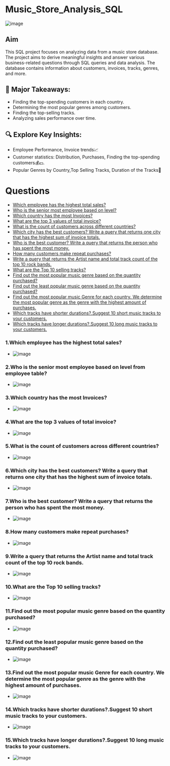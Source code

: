 # Music_Store_Analysis_SQL
![image](https://github.com/UdayKadiyala19/Music_Store_Analysis_SQL/assets/142983782/7a904b18-9d87-41d7-8ebd-9f6c7b6d8d6f)



## Aim
This SQL project focuses on analyzing data from a music store database. The project aims to derive meaningful insights and answer various business-related questions through SQL queries and data analysis. The database contains information about customers, invoices, tracks, genres, and more.

## 🚀 Major Takeaways:

- Finding the top-spending customers in each country.
- Determining the most popular genres among customers.
- Finding the top-selling tracks. 
- Analyzing sales performance over time.
  
## 🔍 Explore Key Insights:

- Employee Performance, Invoice trends📈
- Customer statistics: Distribution, Purchases, Finding the top-spending customers💰💵.
- Popular Genres by Country,Top Selling Tracks, Duration of the Tracks🎼


# Questions
- [Which employee has the highest total sales?](#one)
- [Who is the senior most employee based on level?](#two)
- [Which country has the most Invoices?](#three)
- [What are the top 3 values of total invoice?](#four)
- [What is the count of customers across different countries?](#five)
- [Which city has the best customers? Write a query that returns one city that has the highest sum of invoice totals.](#six)
- [Who is the best customer? Write a query that returns the person who has spent the most money.](#seven)
- [How many customers make repeat purchases?](#eight)
- [Write a query that returns the Artist name and total track count of the top 10 rock bands.](#nine)
- [What are the Top 10 selling tracks?](#ten)
- [Find out the most popular music genre based on the quantity purchased?](#eleven)
- [Find out the least popular music genre based on the quantity purchased?](#twelve)
- [Find out the most popular music Genre for each country. We determine the most popular genre as the genre with the highest amount of purchases.](#thirteen)
- [Which tracks have shorter durations?.Suggest 10 short music tracks to your customers.](#fourteen)
- [Which tracks have longer durations?.Suggest 10 long music tracks to your customers.](#fifteen)


### <a id='one'>1.Which employee has the highest total sales?</a>
- ![image](https://github.com/UdayKadiyala19/Music-Store-Analysis-SQL/assets/142983782/0f37ae6e-1f2c-44d5-9214-2ea7340a5562)


### <a id='two'>2.Who is the senior most employee based on level from employee table?</a>
- ![image](https://github.com/UdayKadiyala19/Music-Store-Analysis-SQL/assets/142983782/47988dd7-6c29-4f63-bc1d-30ccd301c662)


### <a id='three'>3.Which country has the most Invoices?</a>
- ![image](https://github.com/UdayKadiyala19/Music-Store-Analysis-SQL/assets/142983782/74114741-6ff8-4574-97e0-6b663382be7c)


### <a id='four'>4.What are the top 3 values of total invoice?</a>
- ![image](https://github.com/UdayKadiyala19/Music-Store-Analysis-SQL/assets/142983782/7420978a-09cd-49b5-b2eb-8e4549ece499)


### <a id='five'>5.What is the count of customers across different countries?</a>
- ![image](https://github.com/UdayKadiyala19/Music-Store-Analysis-SQL/assets/142983782/2be3f172-378c-4342-a4dc-dc97a838a4ac)



### <a id='six'>6.Which city has the best customers? Write a query that returns one city that has the highest sum of invoice totals.</a>
- ![image](https://github.com/UdayKadiyala19/Music-Store-Analysis-SQL/assets/142983782/3bfa74b0-455c-4cdb-8a3d-b186dd3f9831)


### <a id='seven'>7.Who is the best customer? Write a query that returns the person who has spent the most money.</a>
- ![image](https://github.com/UdayKadiyala19/Music-Store-Analysis-SQL/assets/142983782/39cedbee-7c88-477b-a59b-f7ed414818f1)


### <a id='eight'>8.How many customers make repeat purchases?</a>
- ![image](https://github.com/UdayKadiyala19/Music-Store-Analysis-SQL/assets/142983782/b9a5260d-8b97-431e-b27a-5c28543d1dd7)


### <a id='nine'>9.Write a query that returns the Artist name and total track count of the top 10 rock bands.</a>
- ![image](https://github.com/UdayKadiyala19/Music-Store-Analysis-SQL/assets/142983782/d371746e-9ffd-4a6f-b815-1ee64f6c528d)


### <a id='ten'>10.What are the Top 10 selling tracks?</a>
- ![image](https://github.com/UdayKadiyala19/Music-Store-Analysis-SQL/assets/142983782/2a295372-d091-43e2-8e54-b41e2c0bc3e3)


### <a id='eleven'>11.Find out the most popular music genre based on the quantity purchased?</a>
- ![image](https://github.com/UdayKadiyala19/Music-Store-Analysis-SQL/assets/142983782/91c7209c-99c0-4ee6-b081-57c6be4ce370)


### <a id='twelve'>12.Find out the least popular music genre based on the quantity purchased?</a>
- ![image](https://github.com/UdayKadiyala19/Music-Store-Analysis-SQL/assets/142983782/68f59649-bc38-4263-95ce-4ec492427971)


### <a id='thirteen'>13.Find out the most popular music Genre for each country. We determine the most popular genre as the genre with the highest amount of purchases.</a>
- ![image](https://github.com/UdayKadiyala19/Music-Store-Analysis-SQL/assets/142983782/93ff4bb1-e5ff-44a3-ac90-46bd7cc19cdf)


### <a id='fourteen'>14.Which tracks have shorter durations?.Suggest 10 short music tracks to your customers.</a>
- ![image](https://github.com/UdayKadiyala19/Music-Store-Analysis-SQL/assets/142983782/cb086b81-e88f-478a-8489-28b1c43e452c)


### <a id='fifteen'>15.Which tracks have longer durations?.Suggest 10 long music tracks to your customers.</a> 
- ![image](https://github.com/UdayKadiyala19/Music-Store-Analysis-SQL/assets/142983782/0c57cf0d-43a1-424e-a392-b2fbe9cc5d3d)


